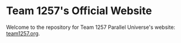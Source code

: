 # Team 1257's Official Website
Welcome to the repository for  Team 1257 Parallel Universe's website: [team1257.org](http://team1257.org/).
